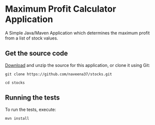 # Maximum Profit Calculator Application

A Simple Java/Maven Application which determines the maximum profit from a list of stock values.


## Get the source code
[Download](https://github.com/naveena37/stocks/archive/master.zip) and unzip the source for this application, or clone it using Git:   

`git clone https://github.com/naveena37/stocks.git`


`cd stocks `

## Running the tests

To run the tests, execute:

`mvn install` 
